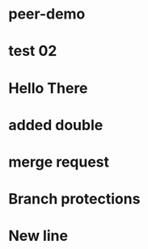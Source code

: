 # peer-demo
# test 02
# Hello There
# added double
# merge request	
# Branch protections
# New line
